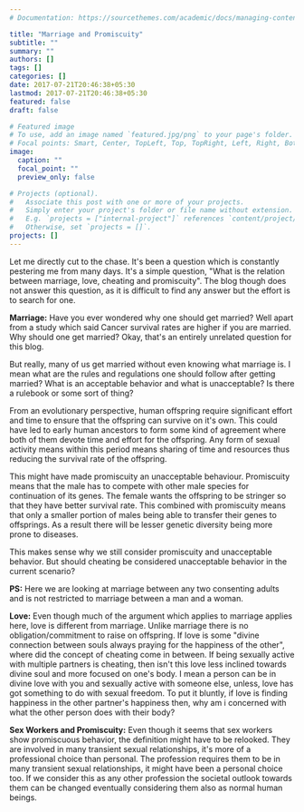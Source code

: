 ```yaml
---
# Documentation: https://sourcethemes.com/academic/docs/managing-content/

title: "Marriage and Promiscuity"
subtitle: ""
summary: ""
authors: []
tags: []
categories: []
date: 2017-07-21T20:46:38+05:30
lastmod: 2017-07-21T20:46:38+05:30
featured: false
draft: false

# Featured image
# To use, add an image named `featured.jpg/png` to your page's folder.
# Focal points: Smart, Center, TopLeft, Top, TopRight, Left, Right, BottomLeft, Bottom, BottomRight.
image:
  caption: ""
  focal_point: ""
  preview_only: false

# Projects (optional).
#   Associate this post with one or more of your projects.
#   Simply enter your project's folder or file name without extension.
#   E.g. `projects = ["internal-project"]` references `content/project/deep-learning/index.md`.
#   Otherwise, set `projects = []`.
projects: []
---
```



Let me directly cut to the chase. It's been a question which is constantly pestering me from many days. It's a simple question, "What is the relation between marriage, love, cheating and promiscuity". The blog though does not answer this question, as it is difficult to find any answer but the effort is to search for one.


**Marriage:** 
Have you ever wondered why one should get married? Well apart from a study which said Cancer survival rates are higher if you are married. Why should one get married? Okay, that's an entirely unrelated question for this blog.

But really, many of us get married without even knowing what marriage is. I mean what are the rules and regulations one should follow after getting married? What is an acceptable behavior and what is unacceptable? Is there a rulebook or some sort of thing?

From an evolutionary perspective, human offspring require significant effort and time to ensure that the offspring can survive on it's own. This could have led to early human ancestors to form some kind of agreement where both of them devote time and effort for the offspring. Any form of sexual activity means within this period means sharing of time and resources thus reducing the survival rate of the offspring.

This might have made promiscuity an unacceptable behaviour. Promiscuity means that the male has to compete with other male species for continuation of its genes. The female wants the offspring to be stringer so that they have better survival rate. This combined with promiscuity means that only a smaller portion of males being able to transfer their genes to offsprings. As a result there will be lesser genetic diversity being more prone to diseases.

This makes sense why we still consider promiscuity and unacceptable behavior. But should cheating be considered unacceptable behavior in the current scenario?

**PS:** Here we are looking at marriage between any two consenting adults and is not restricted to marriage between a man and a woman.

**Love:**
Even though much of the argument which applies to marriage applies here, love is different from marriage. Unlike marriage there is no obligation/commitment to raise on offspring. If love is some "divine connection between souls always praying for the happiness of the other", where did the concept of cheating come in between. If being sexually active with multiple partners is cheating, then isn't this love less inclined towards divine soul and more focused on one's body. I mean a person can be in divine love with you and sexually active with someone else, unless, love has got something to do with sexual freedom. To put it bluntly, if love is finding happiness in the other partner's happiness then, why am i concerned with what the other person does with their body?

**Sex Workers and Promiscuity:**
Even though it seems that sex workers show promiscuous behavior, the definition might have to be relooked. They are involved in many transient sexual relationships, it's more of a professional choice than personal. The profession requires them to be in many transient sexual relationships, it might have been a personal choice too. If we consider this as any other profession the societal outlook towards them can be changed eventually considering them also as normal human beings.
